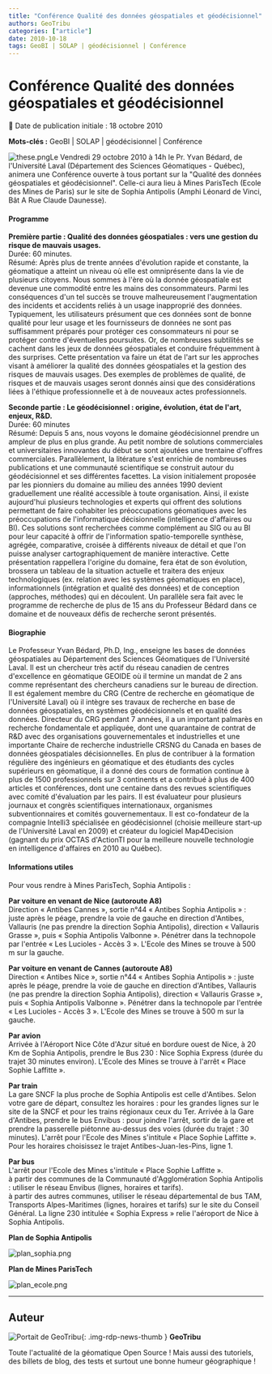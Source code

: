 ```yaml
---
title: "Conférence Qualité des données géospatiales et géodécisionnel"
authors: GeoTribu
categories: ["article"]
date: 2010-10-18
tags: GeoBI | SOLAP | géodécisionnel | Conférence
---
```


# Conférence Qualité des données géospatiales et géodécisionnel

:calendar: Date de publication initiale : 18 octobre 2010

**Mots-clés :** GeoBI | SOLAP | géodécisionnel | Conférence

![these.png](https://cdn.geotribu.fr/img/logos-icones/divers/these.png)Le Vendredi 29 octobre 2010 à 14h le Pr. Yvan Bédard, de l'Université Laval (Département des Sciences Géomatiques - Québec), animera une Conférence ouverte à tous portant sur la "Qualité des données géospatiales et géodécisionnel". Celle-ci aura lieu à Mines ParisTech (Ecole des Mines de Paris) sur le site de Sophia Antipolis (Amphi Léonard de Vinci, Bât A Rue Claude Daunesse).

#### Programme

**Première partie : Qualité des données géospatiales : vers une gestion du risque de mauvais usages.**  
Durée: 60 minutes.  
Résumé: Après plus de trente années d'évolution rapide et constante, la géomatique a atteint un niveau où elle est omniprésente dans la vie de plusieurs citoyens. Nous sommes à l'ère où la donnée géospatiale est devenue une commodité entre les mains des consommateurs. Parmi les conséquences d'un tel succès se trouve malheureusement l'augmentation des incidents et accidents reliés à un usage inapproprié des données. Typiquement, les utilisateurs présument que ces données sont de bonne qualité pour leur usage et les fournisseurs de données ne sont pas suffisamment préparés pour protéger ces consommateurs ni pour se protéger contre d'éventuelles poursuites. Or, de nombreuses subtilités se cachent dans les jeux de données géospatiales et conduire fréquemment à des surprises. Cette présentation va faire un état de l'art sur les approches visant à améliorer la qualité des données géospatiales et la gestion des risques de mauvais usages. Des exemples de problèmes de qualité, de risques et de mauvais usages seront donnés ainsi que des considérations liées à l'éthique professionnelle et à de nouveaux actes professionnels.

**Seconde partie : Le géodécisionnel : origine, évolution, état de l'art, enjeux, R&D.**  
Durée: 60 minutes  
Résumé: Depuis 5 ans, nous voyons le domaine géodécisionnel prendre un ampleur de plus en plus grande. Au petit nombre de solutions commerciales et universitaires innovantes du début se sont ajoutées une trentaine d'offres commerciales. Parallèlement, la litérature s'est enrichie de nombreuses publications et une communauté scientifique se construit autour du géodécisionnel et ses différentes facettes. La vision initialement proposée par les pionniers du domaine au milieu des années 1990 devient graduellement une réalité accessible à toute organisation. Ainsi, il existe aujourd'hui plusieurs technologies et experts qui offrent des solutions permettant de faire cohabiter les préoccupations géomatiques avec les préoccupations de l'informatique décisionnelle (intelligence d'affaires ou BI). Ces solutions sont recherchées comme complément au SIG ou au BI pour leur capacité à offrir de l'information spatio-temporelle synthèse, agrégée, comparative, croisée à différents niveaux de détail et que l'on puisse analyser cartographiquement de manière interactive. Cette présentation rappellera l'origine du domaine, fera état de son évolution, brossera un tableau de la situation actuelle et traitera des enjeux technologiques (ex. relation avec les systèmes géomatiques en place), informationnels (intégration et qualité des données) et de conception (approches, méthodes) qui en découlent. Un parallèle sera fait avec le programme de recherche de plus de 15 ans du Professeur Bédard dans ce domaine et de nouveaux défis de recherche seront présentés.

#### Biographie

Le Professeur Yvan Bédard, Ph.D, Ing., enseigne les bases de données géospatiales au Département des Sciences Géomatiques de l'Université Laval. Il est un chercheur très actif du réseau canadien de centres d'excellence en géomatique GEOIDE où il termine un mandat de 2 ans comme représentant des chercheurs canadiens sur le bureau de direction. Il est également membre du CRG (Centre de recherche en géomatique de l'Université Laval) où il intègre ses travaux de recherche en base de données géospatiales, en systèmes géodécisionnels et en qualité des données. Directeur du CRG pendant 7 années, il a un important palmarès en recherche fondamentale et appliquée, dont une quarantaine de contrat de R&D avec des organisations gouvernementales et industrielles et une importante Chaire de recherche industrielle CRSNG du Canada en bases de données géospatiales décisionnelles. En plus de contribuer à la formation régulière des ingénieurs en géomatique et des étudiants des cycles supérieurs en géomatique, il a donné des cours de formation continue à plus de 1500 professionnels sur 3 continents et a contribué à plus de 400 articles et conférences, dont une centaine dans des revues scientifiques avec comité d'évaluation par les pairs. Il est évaluateur pour plusieurs journaux et congrès scientifiques internationaux, organismes subventionnaires et comités gouvernementaux. Il est co-fondateur de la compagnie Intelli3 spécialisée en géodécisionnel (choisie meilleure start-up de l'Université Laval en 2009) et créateur du logiciel Map4Decision (gagnant du prix OCTAS d'ActionTI pour la meilleure nouvelle technologie en intelligence d'affaires en 2010 au Québec).

#### Informations utiles

Pour vous rendre à Mines ParisTech, Sophia Antipolis :

**Par voiture en venant de Nice (autoroute A8)**  
Direction « Antibes Cannes », sortie n°44 « Antibes Sophia Antipolis » : juste après le péage, prendre la voie de gauche en direction d'Antibes, Vallauris (ne pas prendre la direction Sophia Antipolis), direction « Vallauris Grasse », puis « Sophia Antipolis Valbonne ». Pénétrer dans la technopole par l'entrée « Les Lucioles - Accès 3 ». L'Ecole des Mines se trouve à 500 m sur la gauche.

**Par voiture en venant de Cannes (autoroute A8)**  
Direction « Antibes Nice », sortie n°44 « Antibes Sophia Antipolis » : juste après le péage, prendre la voie de gauche en direction d'Antibes, Vallauris (ne pas prendre la direction Sophia Antipolis), direction « Vallauris Grasse », puis « Sophia Antipolis Valbonne ». Pénétrer dans la technopole par l'entrée « Les Lucioles - Accès 3 ». L'Ecole des Mines se trouve à 500 m sur la gauche.

**Par avion**  
Arrivée à l'Aéroport Nice Côte d'Azur situé en bordure ouest de Nice, à 20 Km de Sophia Antipolis, prendre le Bus 230 : Nice Sophia Express (durée du trajet 30 minutes environ). L'Ecole des Mines se trouve à l'arrêt « Place Sophie Laffitte ».

**Par train**  
La gare SNCF la plus proche de Sophia Antipolis est celle d'Antibes. Selon votre gare de départ, consultez les horaires : pour les grandes lignes sur le site de la SNCF et pour les trains régionaux ceux du Ter. Arrivée à la Gare d'Antibes, prendre le bus Envibus : pour joindre l'arrêt, sortir de la gare et prendre la passerelle piétonne au-dessus des voies (durée du trajet : 30 minutes). L'arrêt pour l'Ecole des Mines s'intitule « Place Sophie Laffitte ». Pour les horaires choisissez le trajet Antibes-Juan-les-Pins, ligne 1.

**Par bus**  
L'arrêt pour l'Ecole des Mines s'intitule « Place Sophie Laffitte ».  
à partir des communes de la Communauté d'Agglomération Sophia Antipolis : utiliser le réseau Envibus (lignes, horaires et tarifs).  
à partir des autres communes, utiliser le réseau départemental de bus TAM, Transports Alpes-Maritimes (lignes, horaires et tarifs) sur le site du Conseil Général. La ligne 230 intitulée « Sophia Express » relie l'aéroport de Nice à Sophia Antipolis.

**Plan de Sophia Antipolis**

![plan_sophia.png](https://cdn.geotribu.fr/img/Blog/SOLAP/plan_sophia.png)

**Plan de Mines ParisTech**

![plan_ecole.png](https://cdn.geotribu.fr/img/Blog/SOLAP/plan_ecole.png)

----

## Auteur

![Portait de GeoTribu](https://cdn.geotribu.fr/img/internal/charte/geotribu_logo_64x64.png){: .img-rdp-news-thumb }
**GeoTribu**

Toute l'actualité de la géomatique Open Source ! Mais aussi des tutoriels, des billets de blog, des tests et surtout une bonne humeur géographique !
